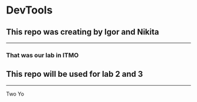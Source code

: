 # DevTools
## This repo was creating by Igor and Nikita
---
### That was our lab in ITMO
## This repo will be used for lab 2 and 3
---
Two Yo
